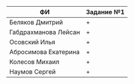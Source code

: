 | ФИ                        | Задание №1 |
| --------------------------|------------|
| Беляков Дмитрий           |+           |
| Габдрахманова Лейсан      |+           |
| Осовский Илья	            |+           |
| Абросимова Екатерина      |+           |
| Колесов Михаил            |+           |
| Наумов Сергей	            |+           |
